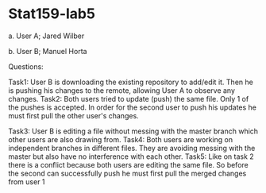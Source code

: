 # Stat159-lab5


a. User A; Jared Wilber


b. User B; Manuel Horta  

Questions:

Task1: User B is downloading the existing repository to add/edit it. Then he is pushing his changes to the 
	remote, allowing User A to observe any changes. 
Task2: Both users tried to update (push) the same file. Only 1 of the pushes is accepted. In order for the second user
	to push his updates he must first pull the other user's changes. 

Task3: User B is editing a file without messing with the master branch which other users are also drawing from.
Task4: Both users are working on independent branches in different files. They are avoiding messing with the master
	but also have no interference with each other.
Task5: Like on task 2 there is a conflict because both users are editing the same file. So before the second 
	can successfully push he must first pull the merged changes from user 1